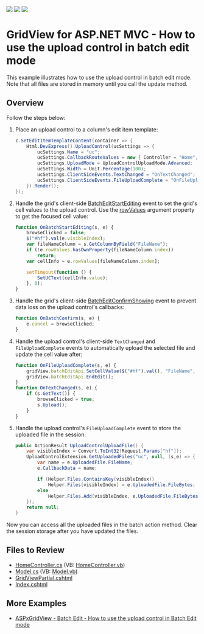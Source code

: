 <!-- default badges list -->
![](https://img.shields.io/endpoint?url=https://codecentral.devexpress.com/api/v1/VersionRange/128549571/22.1.3%2B)
[![](https://img.shields.io/badge/Open_in_DevExpress_Support_Center-FF7200?style=flat-square&logo=DevExpress&logoColor=white)](https://supportcenter.devexpress.com/ticket/details/T191714)
[![](https://img.shields.io/badge/📖_How_to_use_DevExpress_Examples-e9f6fc?style=flat-square)](https://docs.devexpress.com/GeneralInformation/403183)
<!-- default badges end -->

# GridView for ASP.NET MVC - How to use the upload control in batch edit mode

This example illustrates how to use the upload control in batch edit mode. Note that all files are stored in memory until you call the update method.

## Overview

Follow the steps below:

1. Place an upload control to a column's edit item template:

    ```cs
    c.SetEditItemTemplateContent(container => {
        Html.DevExpress().UploadControl(ucSettings => {
            ucSettings.Name = "uc";
            ucSettings.CallbackRouteValues = new { Controller = "Home", Action = "UploadControlUploadFile" };
            ucSettings.UploadMode = UploadControlUploadMode.Advanced;
            ucSettings.Width = Unit.Percentage(100);
            ucSettings.ClientSideEvents.TextChanged = "OnTextChanged";
            ucSettings.ClientSideEvents.FileUploadComplete = "OnFileUploadComplete";
        }).Render();
    });
    ```

2. Handle the grid's client-side [BatchEditStartEditing](https://docs.devexpress.com/AspNet/js-ASPxClientGridView.BatchEditStartEditing) event to set the grid's cell values to the upload control. Use the [rowValues](https://docs.devexpress.com/AspNet/js-ASPxClientGridViewBatchEditStartEditingEventArgs.rowValues) argument property to get the focused cell value:

    ```js
    function OnBatchStartEditing(s, e) {
        browseClicked = false;
        $("#hf").val(e.visibleIndex);
        var fileNameColumn = s.GetColumnByField("FileName");
        if (!e.rowValues.hasOwnProperty(fileNameColumn.index))
            return;
        var cellInfo = e.rowValues[fileNameColumn.index];
    
        setTimeout(function () {
            SetUCText(cellInfo.value);
        }, 0);
    }
    ```

3. Handle the grid's client-side [BatchEditConfirmShowing](https://docs.devexpress.com/AspNet/js-ASPxClientGridView.BatchEditConfirmShowing) event to prevent data loss on the upload control's callbacks:

    ```js
    function OnBatchConfirm(s, e) {
        e.cancel = browseClicked;
    }
    ```

4. Handle the upload control's client-side `TextChanged` and `FileUploadComplete` events to automatically upload the selected file and update the cell value after:

    ```js
    function OnFileUploadComplete(s, e) {
        gridView.batchEditApi.SetCellValue($("#hf").val(), "FileName", e.callbackData);
        gridView.batchEditApi.EndEdit();
    }
    function OnTextChanged(s, e) {
        if (s.GetText()) {
            browseClicked = true;
            s.Upload();
        }
    }
    ```

5. Handle the upload control's `FileUploadComplete` event to store the uploaded file in the session:

    ```cs
    public ActionResult UploadControlUploadFile() {            
        var visibleIndex = Convert.ToInt32(Request.Params["hf"]);
        UploadControlExtension.GetUploadedFiles("uc", null, (s,e) => {
            var name = e.UploadedFile.FileName;
            e.CallbackData = name;
    
            if (Helper.Files.ContainsKey(visibleIndex))
                Helper.Files[visibleIndex] = e.UploadedFile.FileBytes;
            else
                Helper.Files.Add(visibleIndex, e.UploadedFile.FileBytes);
        });
        return null;
    }
    ```

Now you can access all the uploaded files in the batch action method. Clear the session storage after you have updated the files.

## Files to Review

* [HomeController.cs](./CS/Sample/Controllers/HomeController.cs) (VB: [HomeController.vb](./VB/Sample/Controllers/HomeController.vb))
* [Model.cs](./CS/Sample/Models/Model.cs) (VB: [Model.vb](./VB/Sample/Models/Model.vb))
* [GridViewPartial.cshtml](./CS/Sample/Views/Home/GridViewPartial.cshtml)
* [Index.cshtml](./CS/Sample/Views/Home/Index.cshtml)

## More Examples

* [ASPxGridView - Batch Edit - How to use the upload control in Batch Edit mode](https://github.com/DevExpress-Examples/aspxgridview-batch-edit-how-to-use-the-upload-control-in-batch-edit-mode-t191652)

